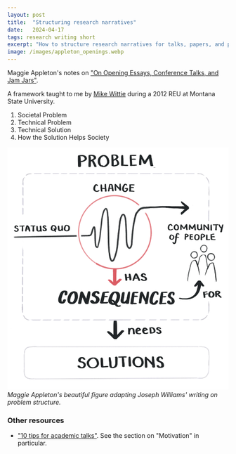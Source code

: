```yaml
---
layout: post
title:  "Structuring research narratives"
date:   2024-04-17
tags: research writing short
excerpt: "How to structure research narratives for talks, papers, and posters"
image: /images/appleton_openings.webp
---
```


Maggie Appleton's notes on ["On Opening Essays, Conference Talks, and Jam Jars"](https://maggieappleton.com/openings).


A framework taught to me by [Mike Wittie](https://www.cs.montana.edu/mwittie/) during a 2012 REU at Montana State University.

 1. Societal Problem
 2. Technical Problem
 3. Technical Solution
 4. How the Solution Helps Society

![](/images/appleton_openings.webp)
*Maggie Appleton's beautiful figure adapting Joseph Williams' writing on problem structure.*

### Other resources

 - ["10 tips for academic talks"](https://matt.might.net/articles/academic-presentation-tips/). See the section on "Motivation" in particular.
